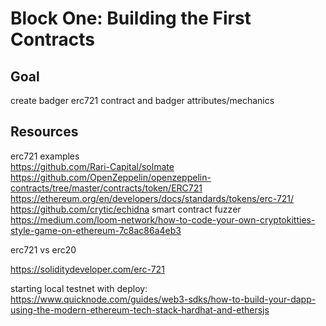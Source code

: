 # Block One: Building the First Contracts

## Goal
create badger erc721 contract and badger attributes/mechanics


## Resources

erc721 examples  
https://github.com/Rari-Capital/solmate  
https://github.com/OpenZeppelin/openzeppelin-contracts/tree/master/contracts/token/ERC721  
https://ethereum.org/en/developers/docs/standards/tokens/erc-721/  
https://github.com/crytic/echidna smart contract fuzzer
https://medium.com/loom-network/how-to-code-your-own-cryptokitties-style-game-on-ethereum-7c8ac86a4eb3

erc721 vs erc20 

https://soliditydeveloper.com/erc-721

starting local testnet with deploy: https://www.quicknode.com/guides/web3-sdks/how-to-build-your-dapp-using-the-modern-ethereum-tech-stack-hardhat-and-ethersjs


